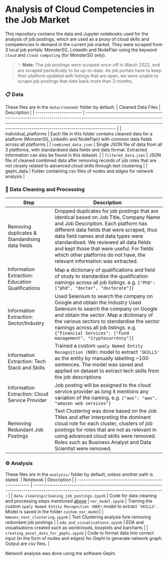 # Analysis of Cloud Competencies in the Job Market 

This repository contains the data and Jupyter notebooks used for the analysis of job postings, which are used as a proxy of cloud skills and competencies in demand in the current job market. They were scraped from 3 local job portals: MonsterSG, LinkedIn and NodeFlair using the keyword `cloud` and `cloud computing` (for MonsterSG only).

> ✨ **Note:** The job postings were scraped once-off in March 2022, and are scraped periodically to be up-to-date. As job portals have to 
> keep their platform updated with listings that are open, we were unable to scrape job postings that date back more than 3 months.


### 📋 Data
These files are in the `data/cleaned/` folder by default.
| Cleaned Data Files | Description |
| ----------------------- | --------------------------------------------------------------------------------------------------------------------------------------------------------------------------------------------------------------------------------------------------------- |
| individual_platforms | Each file in this folder contains cleaned data for a platform (MonsterSG, LinkedIn and NodeFlair) with common data fields across all platforms                                                               |
| `combined_data.json` | Single JSON file of data from all 3 platforms, with standardised data fields and data format. Extracted information can also be found in this dataset.                               |
| `filtered_data.json` | JSON file of cleaned combined data after removing records of job roles that are not closely related to advanced cloud skills through text clustering | 
| gephi_data | Folder containing csv files of nodes and edges for network analysis |

### 🧹 Data Cleaning and Processing

| Step  | Description |
| --------------------------------------------------------- | ----------------------------------------------------------------------------------------------------------------------------------------------------------------------------------------------------------------------------------------------------------------------------------------------------------------------------------- |
| Removing duplicates & Standardising data fields | Dropped duplicates for job postings that are identical based on Job Title, Company Name and Job Description. Each platform has different data fields that were scraped, thus data field names and data types were standardised. We reviewed all data fields and kept those that were useful. For fields which other platforms do not have, the relevant information was extracted. |
| Information Extraction: Education Qualifications | Map a dictionary of qualifications and field of study to standardise the qualification namings across all job listings. e.g. `{"PhD": ["phd", "doctor", "doctorate"]}` |
| Information Extraction: Sector/Industry | Used Selenium to search the company on Google and obtain the Industry Used Selenium to search the company on Google and obtain the sector.  Map a dictionary of the various sectors to standardise the sector namings across all job listings. e.g. `{"Financial Services": ["Fund management", "Cryptocurrency"]}` |
| Information Extraction: Tech Stack and Skills | Trained a custom `spaCy Named Entity Recognition (NER)` model to extract `'SKILLS'` as the entity by manually labelling ~100 sentences. The model was saved and applied on dataset to extract tech skills from the job descriptions |
| Information Extraction: Cloud Service Provider | Job posting will be assigned to the cloud service provider as long it mentions any variation of the naming. e.g. `{"aws": "aws", "amazon web services"}` |
| Removing Redundant Job Postings | Text Clustering was done based on the Job Titles and after interpreting the dominant cloud role for each cluster, clusters of job postings for roles that are not as relevant in using advanced cloud skills were removed. Roles such as Business Analyst and Data Scientist were removed. |

### ⚙ Analysis
These files are in the `analysis/` folder by default, unless another path is stated.
| Notebook | Description |
| ------------------------------------------------------ | ----------------------------------------------------------------------------------------------------------------------------------------------- |
| `data cleaning/cleaning_job_postings.ipynb` | Code for data cleaning and processing steps mentioned [above](#-data-cleaning-and-processing)
| `ner_model.ipynb` | Training the custom `spaCy Named Entity Recognition (NER)` model to extract `'SKILLS'`. Model is saved in the folder `custom_ner_model`|
| `kmeans_text_clustering.ipynb` | Text Clustering analysis fore removing redundant job postings | 
| `eda_and_visualisations.ipynb` | EDA and visualisations created such as wordclouds, boxplots and barcharts | 
| `creating_excel_data_for_gephi.ipynb` | Code to format data into correct input (in the form of nodes and edges) for Gephi to generate network graph. Output are csv files. | 

Network analysis was done using the software Gephi. 